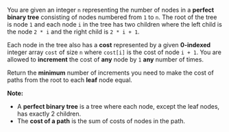 You are given an integer `n` representing the number of nodes in a **perfect binary tree** consisting of nodes numbered from `1` to `n`. The root of the tree is node `1` and each node `i` in the tree has two children where the left child is the node `2 * i` and the right child is `2 * i + 1`.

Each node in the tree also has a **cost** represented by a given **0-indexed** integer array `cost` of size `n` where `cost[i]` is the cost of node `i + 1`. You are allowed to **increment** the cost of **any** node by `1` **any** number of times.

Return the **minimum** number of increments you need to make the cost of paths from the root to each **leaf** node equal.

**Note:**

- A **perfect binary tree** is a tree where each node, except the leaf nodes, has exactly 2 children.
- The **cost of a path** is the sum of costs of nodes in the path.